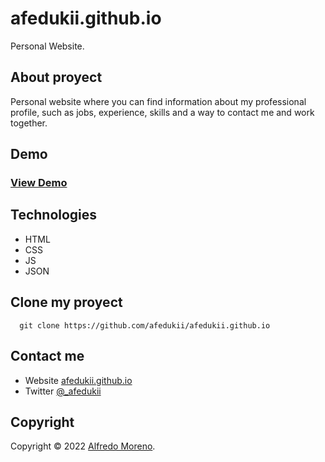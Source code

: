 # afedukii.github.io
Personal Website.



## About proyect
Personal website where you can find information about my professional profile, such as jobs, experience, skills and a way to contact me and work together.

## Demo
### [View Demo](https://afedukii.github.io/)



## Technologies
  - HTML
  - CSS
  - JS
  - JSON



## Clone my proyect
  ~~~
    git clone https://github.com/afedukii/afedukii.github.io
  ~~~



## Contact me
  - Website [afedukii.github.io](https://afedukii.github.io/)
  - Twitter [@_afedukii](https://twitter.com/_afeduki)



## Copyright
  Copyright © 2022 [Alfredo Moreno](https://github.com/afedukii).
